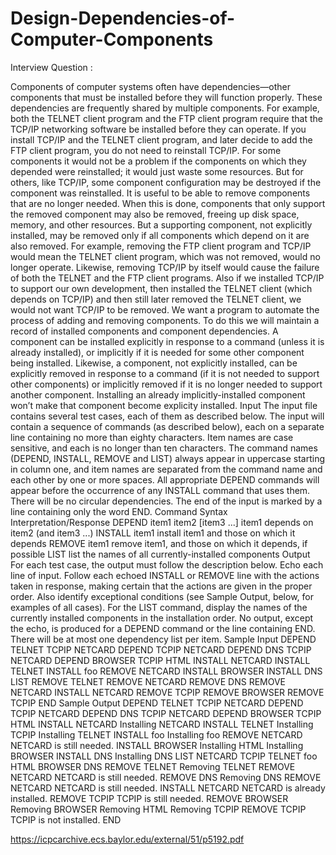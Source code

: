 # Design-Dependencies-of-Computer-Components


Interview Question :

Components of computer systems often have dependencies—other components that must be installed
before they will function properly. These dependencies are frequently shared by multiple components.
For example, both the TELNET client program and the FTP client program require that the TCP/IP
networking software be installed before they can operate. If you install TCP/IP and the TELNET
client program, and later decide to add the FTP client program, you do not need to reinstall TCP/IP.
For some components it would not be a problem if the components on which they depended were
reinstalled; it would just waste some resources. But for others, like TCP/IP, some component configuration
may be destroyed if the component was reinstalled.
It is useful to be able to remove components that are no longer needed. When this is done, components
that only support the removed component may also be removed, freeing up disk space, memory,
and other resources. But a supporting component, not explicitly installed, may be removed only if all
components which depend on it are also removed. For example, removing the FTP client program and
TCP/IP would mean the TELNET client program, which was not removed, would no longer operate.
Likewise, removing TCP/IP by itself would cause the failure of both the TELNET and the FTP client
programs. Also if we installed TCP/IP to support our own development, then installed the TELNET
client (which depends on TCP/IP) and then still later removed the TELNET client, we would not want
TCP/IP to be removed.
We want a program to automate the process of adding and removing components. To do this
we will maintain a record of installed components and component dependencies. A component can
be installed explicitly in response to a command (unless it is already installed), or implicitly if it is
needed for some other component being installed. Likewise, a component, not explicitly installed, can
be explicitly removed in response to a command (if it is not needed to support other components)
or implicitly removed if it is no longer needed to support another component. Installing an already
implicitly-installed component won’t make that component become explicity installed.
Input
The input file contains several test cases, each of them as described below.
The input will contain a sequence of commands (as described below), each on a separate line
containing no more than eighty characters. Item names are case sensitive, and each is no longer than
ten characters. The command names (DEPEND, INSTALL, REMOVE and LIST) always appear in uppercase
starting in column one, and item names are separated from the command name and each other by one
or more spaces. All appropriate DEPEND commands will appear before the occurrence of any INSTALL
command that uses them. There will be no circular dependencies. The end of the input is marked by
a line containing only the word END.
Command Syntax Interpretation/Response
DEPEND item1 item2 [item3 ...] item1 depends on item2 (and item3 ...)
INSTALL item1 install item1 and those on which it depends
REMOVE item1 remove item1, and those on which it depends, if possible
LIST list the names of all currently-installed components
Output
For each test case, the output must follow the description below.
Echo each line of input. Follow each echoed INSTALL or REMOVE line with the actions taken in
response, making certain that the actions are given in the proper order. Also identify exceptional
conditions (see Sample Output, below, for examples of all cases). For the LIST command, display the
names of the currently installed components in the installation order. No output, except the echo, is
produced for a DEPEND command or the line containing END. There will be at most one dependency list
per item.
Sample Input
DEPEND TELNET TCPIP NETCARD
DEPEND TCPIP NETCARD
DEPEND DNS TCPIP NETCARD
DEPEND BROWSER TCPIP HTML
INSTALL NETCARD
INSTALL TELNET
INSTALL foo
REMOVE NETCARD
INSTALL BROWSER
INSTALL DNS
LIST
REMOVE TELNET
REMOVE NETCARD
REMOVE DNS
REMOVE NETCARD
INSTALL NETCARD
REMOVE TCPIP
REMOVE BROWSER
REMOVE TCPIP
END
Sample Output
DEPEND TELNET TCPIP NETCARD
DEPEND TCPIP NETCARD
DEPEND DNS TCPIP NETCARD
DEPEND BROWSER TCPIP HTML
INSTALL NETCARD
Installing NETCARD
INSTALL TELNET
Installing TCPIP
Installing TELNET
INSTALL foo
Installing foo
REMOVE NETCARD
NETCARD is still needed.
INSTALL BROWSER
Installing HTML
Installing BROWSER
INSTALL DNS
Installing DNS
LIST
NETCARD
TCPIP
TELNET
foo
HTML
BROWSER
DNS
REMOVE TELNET
Removing TELNET
REMOVE NETCARD
NETCARD is still needed.
REMOVE DNS
Removing DNS
REMOVE NETCARD
NETCARD is still needed.
INSTALL NETCARD
NETCARD is already installed.
REMOVE TCPIP
TCPIP is still needed.
REMOVE BROWSER
Removing BROWSER
Removing HTML
Removing TCPIP
REMOVE TCPIP
TCPIP is not installed.
END

https://icpcarchive.ecs.baylor.edu/external/51/p5192.pdf
